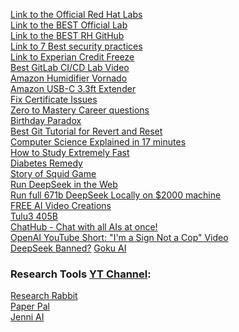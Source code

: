 [Link to the Official Red Hat Labs](https://developers.redhat.com/products/ansible/getting-started) \
[Link to the BEST Official Lab](https://developers.redhat.com/content-gateway/link/3884181) \
[Link to the BEST RH GitHub](https://github.com/tmichett/do374) \
[Link to 7 Best security practices](https://www.youtube.com/watch?v=Uy60wy20ADE) \
[Link to Experian Credit Freeze](https://usa.experian.com/mfe/regulatory/security-freeze) \
[Best GitLab CI/CD Lab Video](https://www.youtube.com/watch?v=qP8kir2GUgo&list=TLPQMDMxMjIwMjQChSb63_4TJw&index=2) \
[Amazon Humidifier Vornado](https://a.co/d/5AYIi0n) \
[Amazon USB-C 3.3ft Extender](https://a.co/d/hY07KIS) \
[Fix Certificate Issues](https://www.youtube.com/watch?v=JNFQOJP5VY0&list=TLPQMDkxMjIwMjQ5rrSkXkriMQ&index=3) \
[Zero to Mastery Career questions](https://zerotomastery.io/) \
[Birthday Paradox](https://www.youtube.com/watch?v=OcCRflNM-Xk) \
[Best Git Tutorial for Revert and Reset](https://www.youtube.com/watch?v=IWR24Z1yp80) \
[Computer Science Explained in 17 minutes](https://www.youtube.com/watch?v=CxGSnA-RTsA) \
[How to Study Extremely Fast](https://www.youtube.com/watch?v=9tDkkKDQWlg) \
[Diabetes Remedy](https://www.youtube.com/watch?v=lVTS_J7Xmxs) \
[Story of Squid Game](https://www.youtube.com/watch?v=pC4TnAjQUp8) \
[Run DeepSeek in the Web](https://huggingface.co/spaces/webml-community/deepseek-r1-webgpu) \
[Run full 671b DeepSeek Locally on $2000 machine](https://digitalspaceport.com/how-to-run-deepseek-r1-671b-fully-locally-on-2000-epyc-rig/) \
[FREE AI Video Creations](https://app.pixverse.ai/) \
[Tulu3 405B](https://playground.allenai.org/) \
[ChatHub - Chat with all AIs at once!](https://app.chathub.gg/?utm_source=chathub.gg) \
[OpenAI YouTube Short: "I'm a Sign Not a Cop" Video](https://www.youtube.com/shorts/BhFcNCJj88Q) \
[DeepSeek Banned?](https://www.youtube.com/watch?v=PoeFxGzPpXE)
[Goku AI](https://www.yeschat.ai/features/goku-ai)

### Research Tools [YT Channel](https://www.youtube.com/@AcademicEnglishNow):
[Research Rabbit](https://www.researchrabbit.ai/) \
[Paper Pal](https://paperpal.com) \
[Jenni AI](https://app.jenni.ai/) 
